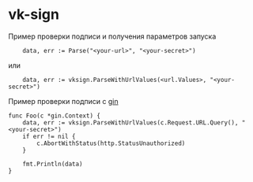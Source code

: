 # vk-sign

Пример проверки подписи и получения параметров запуска

```golang
	data, err := Parse("<your-url>", "<your-secret>")
```
или
```golang
	data, err := vksign.ParseWithUrlValues(<url.Values>, "<your-secret>")
```

Пример проверки подписи с [gin](https://github.com/gin-gonic/gin)
```golang
func Foo(c *gin.Context) {
	data, err := vksign.ParseWithUrlValues(c.Request.URL.Query(), "<your-secret>")
	if err != nil {
		c.AbortWithStatus(http.StatusUnauthorized)
	}

	fmt.Println(data)
}
```